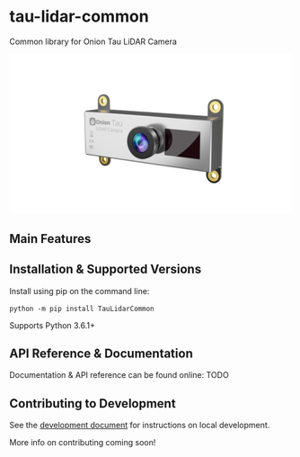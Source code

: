 # tau-lidar-common
Common library for Onion Tau LiDAR Camera

![Onion Tau Lidar Camera](./docs/img/onion-tau-lidar-camera-00.png)

## Main Features



## Installation & Supported Versions

Install using pip on the command line:

```
python -m pip install TauLidarCommon
```

Supports Python 3.6.1+

## API Reference & Documentation

Documentation & API reference can be found online: TODO

## Contributing to Development

See the [development document](DEVELOPMENT.md) for instructions on local development.

More info on contributing coming soon!
